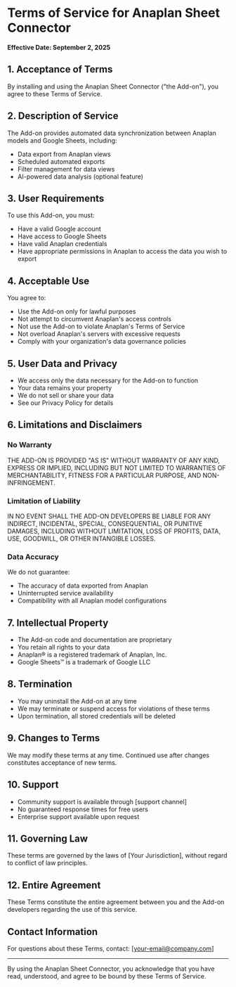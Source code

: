 # Terms of Service for Anaplan Sheet Connector

**Effective Date: September 2, 2025**

## 1. Acceptance of Terms
By installing and using the Anaplan Sheet Connector ("the Add-on"), you agree to these Terms of Service.

## 2. Description of Service
The Add-on provides automated data synchronization between Anaplan models and Google Sheets, including:
- Data export from Anaplan views
- Scheduled automated exports
- Filter management for data views
- AI-powered data analysis (optional feature)

## 3. User Requirements
To use this Add-on, you must:
- Have a valid Google account
- Have access to Google Sheets
- Have valid Anaplan credentials
- Have appropriate permissions in Anaplan to access the data you wish to export

## 4. Acceptable Use
You agree to:
- Use the Add-on only for lawful purposes
- Not attempt to circumvent Anaplan's access controls
- Not use the Add-on to violate Anaplan's Terms of Service
- Not overload Anaplan's servers with excessive requests
- Comply with your organization's data governance policies

## 5. User Data and Privacy
- We access only the data necessary for the Add-on to function
- Your data remains your property
- We do not sell or share your data
- See our Privacy Policy for details

## 6. Limitations and Disclaimers

### No Warranty
THE ADD-ON IS PROVIDED "AS IS" WITHOUT WARRANTY OF ANY KIND, EXPRESS OR IMPLIED, INCLUDING BUT NOT LIMITED TO WARRANTIES OF MERCHANTABILITY, FITNESS FOR A PARTICULAR PURPOSE, AND NON-INFRINGEMENT.

### Limitation of Liability
IN NO EVENT SHALL THE ADD-ON DEVELOPERS BE LIABLE FOR ANY INDIRECT, INCIDENTAL, SPECIAL, CONSEQUENTIAL, OR PUNITIVE DAMAGES, INCLUDING WITHOUT LIMITATION, LOSS OF PROFITS, DATA, USE, GOODWILL, OR OTHER INTANGIBLE LOSSES.

### Data Accuracy
We do not guarantee:
- The accuracy of data exported from Anaplan
- Uninterrupted service availability
- Compatibility with all Anaplan model configurations

## 7. Intellectual Property
- The Add-on code and documentation are proprietary
- You retain all rights to your data
- Anaplan® is a registered trademark of Anaplan, Inc.
- Google Sheets™ is a trademark of Google LLC

## 8. Termination
- You may uninstall the Add-on at any time
- We may terminate or suspend access for violations of these terms
- Upon termination, all stored credentials will be deleted

## 9. Changes to Terms
We may modify these terms at any time. Continued use after changes constitutes acceptance of new terms.

## 10. Support
- Community support is available through [support channel]
- No guaranteed response times for free users
- Enterprise support available upon request

## 11. Governing Law
These terms are governed by the laws of [Your Jurisdiction], without regard to conflict of law principles.

## 12. Entire Agreement
These Terms constitute the entire agreement between you and the Add-on developers regarding the use of this service.

## Contact Information
For questions about these Terms, contact: [your-email@company.com]

---
By using the Anaplan Sheet Connector, you acknowledge that you have read, understood, and agree to be bound by these Terms of Service.
